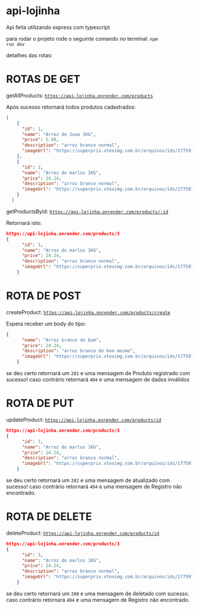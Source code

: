 # api-lojinha


Api feita utilizando express com typescript

para rodar o projeto rode o seguinte comando no terminal: <code>npm run dev</code>


detalhes das rotas:

# ROTAS DE GET

getAllProducts: <code>https://api-lojinha.onrender.com/products</code>

Após sucesso retornará todos produtos cadastrados: 

```json
[
    {
      "id": 1,
      "name": "Arroz do Joao 1KG",
      "price": 5.99,
      "description": "arroz branco normal",
      "imageUrl": "https://superprix.vteximg.com.br/arquivos/ids/177597-600-600/7896332007380_Arroz_Branco_Carreteiro_1kg--1-.png?v=636662139003500000"
    },
    {
      "id": 3,
      "name": "Arroz do marlos 1KG",
      "price": 24.24,
      "description": "arroz branco normal",
      "imageUrl": "https://superprix.vteximg.com.br/arquivos/ids/177597-600-600/7896332007380_Arroz_Branco_Carreteiro_1kg--1-.png?v=636662139003500000"
    }
  ]
```

getProductsById: <code>https://api-lojinha.onrender.com/products/:id</code>

Retornará isto:

```json
https://api-lojinha.onrender.com/products/3
{
      "id": 3,
      "name": "Arroz do marlos 1KG",
      "price": 24.24,
      "description": "arroz branco normal",
      "imageUrl": "https://superprix.vteximg.com.br/arquivos/ids/177597-600-600/7896332007380_Arroz_Branco_Carreteiro_1kg--1-.png?v=636662139003500000"
    }

```
# ROTA DE POST

createProduct: <code>https://api-lojinha.onrender.com/products/create</code>

Espera receber um body do tipo: 

```json
{
      "name": "Arroz branco do bom",
      "price": 24.24,
      "description": "arroz branco do bom mesmo",
      "imageUrl": "https://superprix.vteximg.com.br/arquivos/ids/177597-600-600/7896332007380_Arroz_Branco_Carreteiro_1kg--1-.png?v=636662139003500000"
    }

```
se deu certo retornará um <code>201</code> e uma mensagem de Produto registrado com sucesso!
caso contrário retornará <code>404</code> e uma mensagem de dados inválidos

# ROTA DE PUT

updateProduct:  <code>https://api-lojinha.onrender.com/products/id</code>

```json
https://api-lojinha.onrender.com/products/3
{
      "id": 3,
      "name": "Arroz do marlos 1KG",
      "price": 24.24,
      "description": "arroz branco normal",
      "imageUrl": "https://superprix.vteximg.com.br/arquivos/ids/177597-600-600/7896332007380_Arroz_Branco_Carreteiro_1kg--1-.png?v=636662139003500000"
    }

```
se deu certo retornará um <code>202</code> e uma mensagem de atualizado com sucesso!
caso contrário retornará <code>404</code> e uma mensagem de Registro não encontrado.

# ROTA DE DELETE

deleteProduct:  <code>https://api-lojinha.onrender.com/products/id</code>

```json
https://api-lojinha.onrender.com/products/3
{
      "id": 3,
      "name": "Arroz do marlos 1KG",
      "price": 24.24,
      "description": "arroz branco normal",
      "imageUrl": "https://superprix.vteximg.com.br/arquivos/ids/177597-600-600/7896332007380_Arroz_Branco_Carreteiro_1kg--1-.png?v=636662139003500000"
    }

```
se deu certo retornará um <code>200</code> e uma mensagem de deletado com sucesso.
caso contrário retornará <code>404</code> e uma mensagem de Registro não encontrado.
